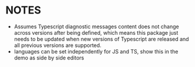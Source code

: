 # NOTES

- Assumes Typescript diagnostic messages content does not change across versions after being defined,
  which means this package just needs to be updated when new versions of Typescript are released and all previous versions are supported.
- languages can be set independently for JS and TS, show this in the demo as side by side editors
